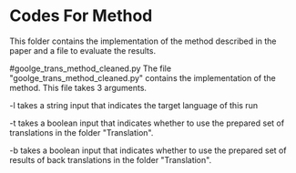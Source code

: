 # Codes For Method
This folder contains the implementation of the method described in the paper and a file to evaluate the results.

#goolge_trans_method_cleaned.py
The file "goolge_trans_method_cleaned.py" contains the implementation of the method.
This file takes 3 arguments.

-l takes a string input that indicates the target language of this run

-t takes a boolean input that indicates whether to use the prepared set of translations in the folder "Translation".

-b takes a boolean input that indicates whether to use the prepared set of results of back translations in the folder "Translation".




